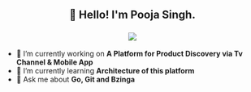 <h2 align="center">👋 Hello! I'm Pooja Singh.</h2>

<h3 align="center">
  <img src="https://c.tenor.com/PP9v7VIs6R4AAAAd/scaler-create-impact.gif">
</h3>

- 🔭 I’m currently working on **A Platform for Product Discovery via Tv Channel & Mobile App**
- 🌱 I’m currently learning **Architecture of this platform**
- 💬 Ask me about **Go, Git and Bzinga**



<!--
**poojanyx/poojanyx** is a ✨ _special_ ✨ repository because its `README.md` (this file) appears on your GitHub profile.

Here are some ideas to get you started:

- 🔭 I’m currently working on ...
- 🌱 I’m currently learning ...
- 👯 I’m looking to collaborate on ...
- 🤔 I’m looking for help with ...
- 💬 Ask me about ...
- 📫 How to reach me: ...
- 😄 Pronouns: ...
- ⚡ Fun fact: ...
-->

